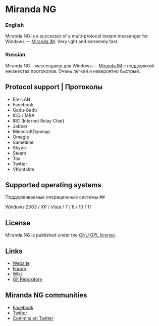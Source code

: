 # Miranda NG #

### English
Miranda NG is a successor of a multi-protocol instant messenger for Windows — [Miranda IM][1]. Very light and extremely fast.
### Russian
Miranda NG - мессенджер для Windows — [Miranda IM][1] с поддержкой множества протоколов. Очень легкий и невероятно быстрый.

## Protocol support | Протоколы ##

- Em-LAN
- Facebook
- Gadu-Gadu
- ICQ / MRA
- IRC (Internet Relay Chat)
- Jabber
- MinecraftDynmap
- Omegle
- Sametime
- Skype
- Steam
- Tox
- Twitter
- VKontakte

## Supported operating systems 
Поддерживаемые операционные системы ##

Windows 2003 / XP / Vista / 7 / 8 / 10 / 11

## License ##

Miranda NG is published under the [GNU GPL license][2].

## Links ##

- [Website](https://miranda-ng.org/)
- [Forum](https://forum.miranda-ng.org/)
- [Wiki](https://wiki.miranda-ng.org/)
- [Git Repository](https://github.com/miranda-ng/miranda-ng)

## Miranda NG communities ##

- [Facebook](https://www.facebook.com/miranda.newgen)
- [Twitter](https://twitter.com/MirandaNewgen)
- [Commits on Twitter](https://twitter.com/MirandaNGcommit)

[1]: https://sourceforge.net/projects/miranda/
[2]: https://www.gnu.org/licenses/gpl-2.0.html

